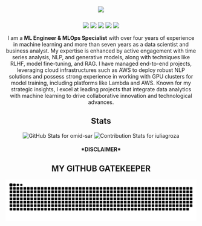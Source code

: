 

<h1 align="center">
  <a href="https://git.io/typing-svg">
    <img src="https://readme-typing-svg.herokuapp.com/?lines=;&center=true&size=30">
  </a>
</h1>
<div align="center"> 
  <a href="https://www.linkedin.com/in/omidsar/" target="_blank"><img src="https://img.shields.io/badge/-LinkedIn-%230077B5?style=for-the-badge&logo=linkedin&logoColor=white"></a> 
  <a href="https://twitter.com/omidsard" target="_blank"><img src="https://img.shields.io/twitter/follow/omidsard?style=for-the-badge"></a>
  <a href="https://www.instagram.com/omid_sar/" target="_blank"><img src="https://img.shields.io/badge/Instagram-E4405F?style=for-the-badge&logo=instagram&logoColor=white"></a> 
  <a href="mailto:mr.omid.sardari@gmail.com" target="_blank"><img src="https://img.shields.io/badge/-Gmail-%23333?style=for-the-badge&logo=gmail&logoColor=white"></a>
  <a href="https://omidsar.medium.com" target="_blank"><img src="https://img.shields.io/badge/Medium-12100E?style=for-the-badge&logo=medium&logoColor=white"></a> 
  <!-- Update this part with your actual Medium or Dev.to profile if you have one, or remove it if not applicable -->
  <!-- <a href="https://dev.to/omid-sar" target="_blank"><img src="https://img.shields.io/badge/dev.to-0A0A0A?style=for-the-badge&logo=devdotto&logoColor=white"></a>  -->
  <!-- <a href="https://medium.com/@omid-sar" target="_blank"><img src="https://img.shields.io/badge/Medium-12100E?style=for-the-badge&logo=medium&logoColor=white"></a> -->
<p>I am a <b>ML Engineer & MLOps Specialist</b> with over four years of experience in machine learning and more than seven years as a data scientist and business analyst. My expertise is enhanced by active engagement with time series analysis, NLP, and generative models, along with techniques like RLHF, model fine-tuning, and RAG. I have managed end-to-end projects, leveraging cloud infrastructures such as AWS to deploy robust NLP solutions and possess strong experience in working with GPU clusters for model training, including platforms like Lambda and AWS. Known for my strategic insights, I excel at leading projects that integrate data analytics with machine learning to drive collaborative innovation and technological advances.</p>
</div>
<div align="center">
  <h2>Stats</h2>
  <img src="https://github-readme-stats-sigma-five.vercel.app/api?username=omid-sar&theme=dracula&show_icons=true" alt="GitHub Stats for omid-sar" width="700">
  <img src="https://github-readme-streak-stats.herokuapp.com?user=omid-sar&theme=dracula" alt="Contribution Stats for iuliagroza" width="700">
</div>


<div align="center">
</div>
<div align="center">
  <h4>*DISCLAIMER*</h4>
  <h2>MY GITHUB GATEKEEPER</h2> 
  <!-- Customize or remove the snake animation if you prefer something else -->
  <picture>
    <source media="(prefers-color-scheme: dark)" srcset="https://raw.githubusercontent.com/omid-sar/omid-sar/output/github-contribution-grid-snake-dark.svg">
    <source media="(prefers-color-scheme: light)" srcset="https://raw.githubusercontent.com/omid-sar/omid-sar/output/github-contribution-grid-snake.svg">
    <img alt="github contribution grid snake animation" src="https://raw.githubusercontent.com/omid-sar/omid-sar/output/github-contribution-grid-snake.svg">
  </picture>
</div>
